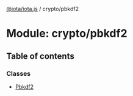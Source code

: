 [@iota/iota.js](../README.md) / crypto/pbkdf2

# Module: crypto/pbkdf2

## Table of contents

### Classes

- [Pbkdf2](../classes/crypto_pbkdf2.pbkdf2.md)
